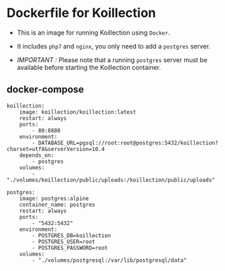# Dockerfile for Koillection

- This is an image for running Koillection using `Docker`.

- It includes `php7` and `nginx`, you only need to add a `postgres` server.

- *IMPORTANT :* Please note that a running `postgres` server must be available before starting the Koillection container. 

## docker-compose

    koillection:
        image: koillection/koillection:latest
        restart: always
        ports:
            - 80:8880
        environment:
            - DATABASE_URL=pgsql://root:root@postgres:5432/koillection?charset=utf8&serverVersion=10.4
        depends_on:
            - postgres
        volumes:
            - "./volumes/koillection/public/uploads:/koillection/public/uploads"

    postgres:
        image: postgres:alpine
        container_name: postgres
        restart: always
        ports:
            - "5432:5432"
        environment:
            - POSTGRES_DB=koillection
            - POSTGRES_USER=root
            - POSTGRES_PASSWORD=root
        volumes:
            - "./volumes/postgresql:/var/lib/postgresql/data"
